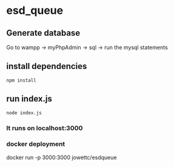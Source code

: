 # esd_queue

## Generate database 
Go to wampp -> myPhpAdmin -> sql -> run the mysql statements 

## install dependencies
``` npm install ```

## run index.js ##
``` node index.js ```

### It runs on localhost:3000

### docker deployment
docker run -p 3000:3000 jowettc/esdqueue
